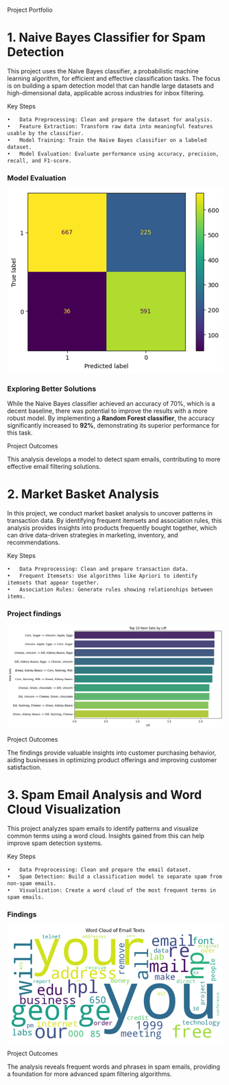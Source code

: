 Project Portfolio

# 1. Naive Bayes Classifier for Spam Detection

This project uses the Naive Bayes classifier, a probabilistic machine learning algorithm, for efficient and effective classification tasks. The focus is on building a spam detection model that can handle large datasets and high-dimensional data, applicable across industries for inbox filtering.

Key Steps

	•	Data Preprocessing: Clean and prepare the dataset for analysis.
	•	Feature Extraction: Transform raw data into meaningful features usable by the classifier.
	•	Model Training: Train the Naive Bayes classifier on a labeled dataset.
	•	Model Evaluation: Evaluate performance using accuracy, precision, recall, and F1-score.


### Model Evaluation

![Confusion Matrix](graphs/IMG_7108.png)


### Exploring Better Solutions

While the Naive Bayes classifier achieved an accuracy of 70%, which is a decent baseline, there was potential to improve the results with a more robust model. By implementing a **Random Forest classifier**, the accuracy significantly increased to **92%**, demonstrating its superior performance for this task.

Project Outcomes

This analysis develops a model to detect spam emails, contributing to more effective email filtering solutions.

# 2. Market Basket Analysis

In this project, we conduct market basket analysis to uncover patterns in transaction data. By identifying frequent itemsets and association rules, this analysis provides insights into products frequently bought together, which can drive data-driven strategies in marketing, inventory, and recommendations.

Key Steps

	•	Data Preprocessing: Clean and prepare transaction data.
	•	Frequent Itemsets: Use algorithms like Apriori to identify itemsets that appear together.
	•	Association Rules: Generate rules showing relationships between items.

 ### Project findings

![Confusion Matrix](graphs/IMG_7107.png)

Project Outcomes

The findings provide valuable insights into customer purchasing behavior, aiding businesses in optimizing product offerings and improving customer satisfaction.

# 3. Spam Email Analysis and Word Cloud Visualization

This project analyzes spam emails to identify patterns and visualize common terms using a word cloud. Insights gained from this can help improve spam detection systems.

Key Steps

	•	Data Preprocessing: Clean and prepare the email dataset.
	•	Spam Detection: Build a classification model to separate spam from non-spam emails.
	•	Visualization: Create a word cloud of the most frequent terms in spam emails.

 ### Findings

![Confusion Matrix](graphs/IMG_7109.png)

Project Outcomes

The analysis reveals frequent words and phrases in spam emails, providing a foundation for more advanced spam filtering algorithms.
